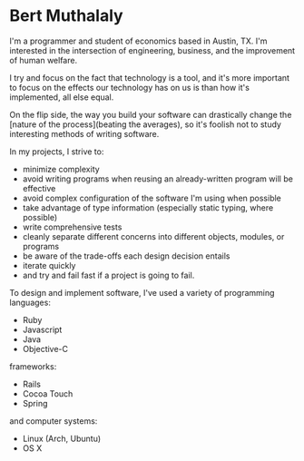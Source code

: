 # Bert Muthalaly

I'm a programmer and student of economics based in Austin, TX. 
I'm interested in the intersection of engineering, business, and the
improvement of human welfare.

I try and focus on the fact that technology is a tool, and it's more important 
to focus on the effects our technology has on us is than how it's implemented, 
all else equal.

On the flip side, the way you build your software can drastically change the
[nature of the process](beating the averages), so it's foolish not to study 
interesting methods of writing software.

In my projects, I strive to:

- minimize complexity
- avoid writing programs when reusing an already-written program will be
  effective
- avoid complex configuration of the software I'm using when possible
- take advantage of type information (especially static typing, where possible)
- write comprehensive tests
- cleanly separate different concerns into different objects, modules, or programs
- be aware of the trade-offs each design decision entails
- iterate quickly
- and try and fail fast if a project is going to fail.

To design and implement software, I've used a variety of programming 
languages:

- Ruby 
- Javascript
- Java
- Objective-C

frameworks:

- Rails
- Cocoa Touch
- Spring

and computer systems:

- Linux (Arch, Ubuntu)
- OS X

